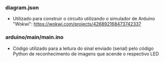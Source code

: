 ### diagram.json
- Utilizado para construir o circuito utilizando o simulador de Arduino "Wokwi": https://wokwi.com/projects/426892168473742337


### arduino/main/main.ino
- Código utilizado para a leitura do sinal enviado (serial) pelo código Python de reconhecimento de imagens que acende o respectivo LED

